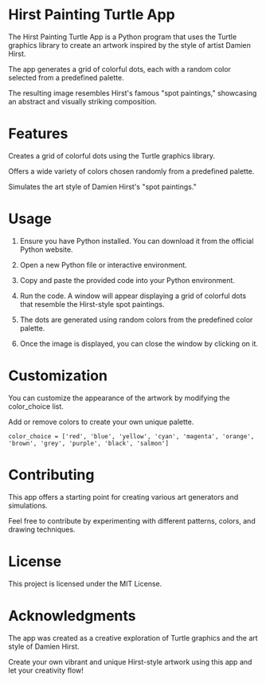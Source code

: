 # Hirst Painting Turtle App
The Hirst Painting Turtle App is a Python program that uses the Turtle graphics library to create an artwork inspired by the style of artist Damien Hirst.

The app generates a grid of colorful dots, each with a random color selected from a predefined palette. 

The resulting image resembles Hirst's famous "spot paintings," showcasing an abstract and visually striking composition.

# Features
Creates a grid of colorful dots using the Turtle graphics library.

Offers a wide variety of colors chosen randomly from a predefined palette.

Simulates the art style of Damien Hirst's "spot paintings."

# Usage
1. Ensure you have Python installed. You can download it from the official Python website.

2. Open a new Python file or interactive environment.

3. Copy and paste the provided code into your Python environment.

4. Run the code. A window will appear displaying a grid of colorful dots that resemble the Hirst-style spot paintings.

5. The dots are generated using random colors from the predefined color palette.

6. Once the image is displayed, you can close the window by clicking on it.

# Customization
You can customize the appearance of the artwork by modifying the color_choice list. 

Add or remove colors to create your own unique palette.

    color_choice = ['red', 'blue', 'yellow', 'cyan', 'magenta', 'orange', 'brown', 'grey', 'purple', 'black', 'salmon']

# Contributing
This app offers a starting point for creating various art generators and simulations. 

Feel free to contribute by experimenting with different patterns, colors, and drawing techniques.

# License
This project is licensed under the MIT License.

# Acknowledgments
The app was created as a creative exploration of Turtle graphics and the art style of Damien Hirst.

Create your own vibrant and unique Hirst-style artwork using this app and let your creativity flow!

